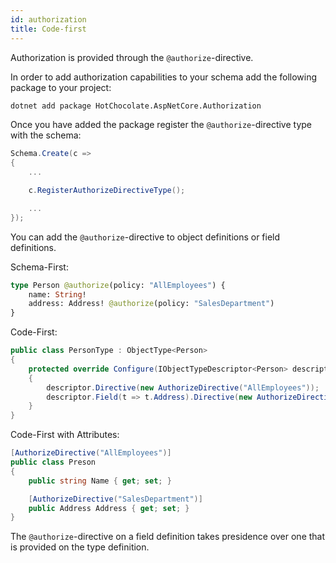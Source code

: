 ```yaml
---
id: authorization
title: Code-first
---
```


Authorization is provided through the `@authorize`-directive.

In order to add authorization capabilities to your schema add the following package to your project:

```bash
dotnet add package HotChocolate.AspNetCore.Authorization
```

Once you have added the package register the `@authorize`-directive type with the schema:

```csharp
Schema.Create(c =>
{
    ...

    c.RegisterAuthorizeDirectiveType();

    ...
});
```

 You can add the `@authorize`-directive to object definitions or field definitions. 

Schema-First:

```graphql
type Person @authorize(policy: "AllEmployees") {
    name: String!
    address: Address! @authorize(policy: "SalesDepartment")
}
```

Code-First:

```csharp
public class PersonType : ObjectType<Person>
{
    protected override Configure(IObjectTypeDescriptor<Person> descriptor)
    {
        descriptor.Directive(new AuthorizeDirective("AllEmployees"));
        descriptor.Field(t => t.Address).Directive(new AuthorizeDirective("SalesDepartment"));
    }
}
```

Code-First with Attributes:

```csharp
[AuthorizeDirective("AllEmployees")]
public class Preson 
{
    public string Name { get; set; }

    [AuthorizeDirective("SalesDepartment")]
    public Address Address { get; set; }
}

```

 The `@authorize`-directive on a field definition takes presidence over one that is provided on the type definition.

